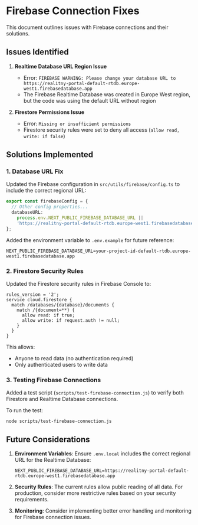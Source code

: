 # Firebase Connection Fixes

This document outlines issues with Firebase connections and their solutions.

## Issues Identified

1. **Realtime Database URL Region Issue**

   - Error: `FIREBASE WARNING: Please change your database URL to https://realitny-portal-default-rtdb.europe-west1.firebasedatabase.app`
   - The Firebase Realtime Database was created in Europe West region, but the code was using the default URL without region

2. **Firestore Permissions Issue**
   - Error: `Missing or insufficient permissions`
   - Firestore security rules were set to deny all access (`allow read, write: if false`)

## Solutions Implemented

### 1. Database URL Fix

Updated the Firebase configuration in `src/utils/firebase/config.ts` to include the correct regional URL:

```typescript
export const firebaseConfig = {
  // Other config properties...
  databaseURL:
    process.env.NEXT_PUBLIC_FIREBASE_DATABASE_URL ||
    'https://realitny-portal-default-rtdb.europe-west1.firebasedatabase.app',
};
```

Added the environment variable to `.env.example` for future reference:

```
NEXT_PUBLIC_FIREBASE_DATABASE_URL=your-project-id-default-rtdb.europe-west1.firebasedatabase.app
```

### 2. Firestore Security Rules

Updated the Firestore security rules in Firebase Console to:

```
rules_version = '2';
service cloud.firestore {
  match /databases/{database}/documents {
    match /{document=**} {
      allow read: if true;
      allow write: if request.auth != null;
    }
  }
}
```

This allows:

- Anyone to read data (no authentication required)
- Only authenticated users to write data

### 3. Testing Firebase Connections

Added a test script (`scripts/test-firebase-connection.js`) to verify both Firestore and Realtime Database connections.

To run the test:

```
node scripts/test-firebase-connection.js
```

## Future Considerations

1. **Environment Variables**: Ensure `.env.local` includes the correct regional URL for the Realtime Database:

   ```
   NEXT_PUBLIC_FIREBASE_DATABASE_URL=https://realitny-portal-default-rtdb.europe-west1.firebasedatabase.app
   ```

2. **Security Rules**: The current rules allow public reading of all data. For production, consider more restrictive rules based on your security requirements.

3. **Monitoring**: Consider implementing better error handling and monitoring for Firebase connection issues.
